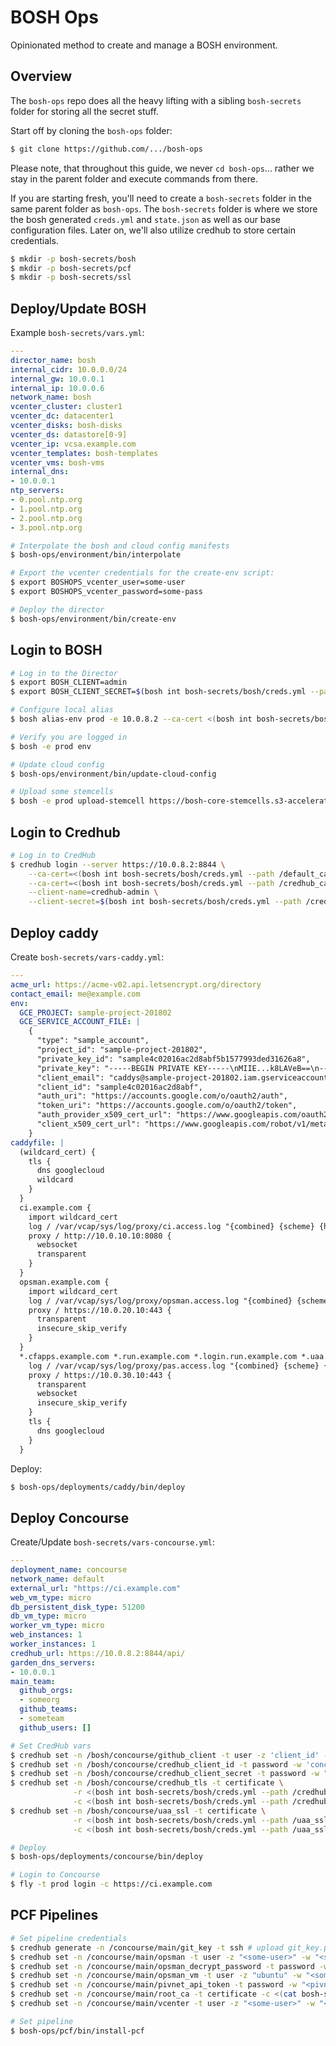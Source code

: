 # BOSH Ops

Opinionated method to create and manage a BOSH environment.

## Overview

The `bosh-ops` repo does all the heavy lifting with a sibling `bosh-secrets` folder
for storing all the secret stuff.

Start off by cloning the `bosh-ops` folder:
```bash
$ git clone https://github.com/.../bosh-ops
```

Please note, that throughout this guide, we never `cd bosh-ops`... rather we stay in the
parent folder and execute commands from there.

If you are starting fresh, you'll need to create a `bosh-secrets` folder in the same parent folder as `bosh-ops`.
The `bosh-secrets` folder is where we store the bosh generated `creds.yml` and `state.json` as well as our base
configuration files.  Later on, we'll also utilize credhub to store certain credentials.
```bash
$ mkdir -p bosh-secrets/bosh
$ mkdir -p bosh-secrets/pcf
$ mkdir -p bosh-secrets/ssl
```

## Deploy/Update BOSH
Example `bosh-secrets/vars.yml`:
```yml
---
director_name: bosh
internal_cidr: 10.0.0.0/24
internal_gw: 10.0.0.1
internal_ip: 10.0.0.6
network_name: bosh
vcenter_cluster: cluster1
vcenter_dc: datacenter1
vcenter_disks: bosh-disks
vcenter_ds: datastore[0-9]
vcenter_ip: vcsa.example.com
vcenter_templates: bosh-templates
vcenter_vms: bosh-vms
internal_dns:
- 10.0.0.1
ntp_servers:
- 0.pool.ntp.org
- 1.pool.ntp.org
- 2.pool.ntp.org
- 3.pool.ntp.org
```

```bash
# Interpolate the bosh and cloud config manifests
$ bosh-ops/environment/bin/interpolate

# Export the vcenter credentials for the create-env script:
$ export BOSHOPS_vcenter_user=some-user
$ export BOSHOPS_vcenter_password=some-pass

# Deploy the director
$ bosh-ops/environment/bin/create-env
```

## Login to BOSH
```bash
# Log in to the Director
$ export BOSH_CLIENT=admin
$ export BOSH_CLIENT_SECRET=$(bosh int bosh-secrets/bosh/creds.yml --path /admin_password)

# Configure local alias
$ bosh alias-env prod -e 10.0.8.2 --ca-cert <(bosh int bosh-secrets/bosh/creds.yml --path /director_ssl/ca)

# Verify you are logged in
$ bosh -e prod env

# Update cloud config
$ bosh-ops/environment/bin/update-cloud-config

# Upload some stemcells
$ bosh -e prod upload-stemcell https://bosh-core-stemcells.s3-accelerate.amazonaws.com/456.40/bosh-stemcell-456.40-vsphere-esxi-ubuntu-xenial-go_agent.tgz
```

## Login to Credhub
```bash
# Log in to CredHub
$ credhub login --server https://10.0.8.2:8844 \
    --ca-cert=<(bosh int bosh-secrets/bosh/creds.yml --path /default_ca/ca) \
    --ca-cert=<(bosh int bosh-secrets/bosh/creds.yml --path /credhub_ca/ca) \
    --client-name=credhub-admin \
    --client-secret=$(bosh int bosh-secrets/bosh/creds.yml --path /credhub_admin_client_secret)
```

## Deploy caddy
Create `bosh-secrets/vars-caddy.yml`:
```yml
---
acme_url: https://acme-v02.api.letsencrypt.org/directory
contact_email: me@example.com
env:
  GCE_PROJECT: sample-project-201802
  GCE_SERVICE_ACCOUNT_FILE: |
    {
      "type": "sample_account",
      "project_id": "sample-project-201802",
      "private_key_id": "sample4c02016ac2d8abf5b1577993ded31626a8",
      "private_key": "-----BEGIN PRIVATE KEY-----\nMIIE...k8LAVeB==\n-----END PRIVATE KEY-----\n",
      "client_email": "caddys@sample-project-201802.iam.gserviceaccount.com",
      "client_id": "sample4c02016ac2d8abf",
      "auth_uri": "https://accounts.google.com/o/oauth2/auth",
      "token_uri": "https://accounts.google.com/o/oauth2/token",
      "auth_provider_x509_cert_url": "https://www.googleapis.com/oauth2/v1/certs",
      "client_x509_cert_url": "https://www.googleapis.com/robot/v1/metadata/x509/caddy%sample-project-201802.iam.gserviceaccount.com"
    }
caddyfile: |
  (wildcard_cert) {
    tls {
      dns googlecloud
      wildcard
    }
  }
  ci.example.com {
    import wildcard_cert
    log / /var/vcap/sys/log/proxy/ci.access.log "{combined} {scheme} {host}"
    proxy / http://10.0.10.10:8080 {
      websocket
      transparent
    }
  }
  opsman.example.com {
    import wildcard_cert
    log / /var/vcap/sys/log/proxy/opsman.access.log "{combined} {scheme} {host}"
    proxy / https://10.0.20.10:443 {
      transparent
      insecure_skip_verify
    }
  }
  *.cfapps.example.com *.run.example.com *.login.run.example.com *.uaa.run.example.com {
    log / /var/vcap/sys/log/proxy/pas.access.log "{combined} {scheme} {host}"
    proxy / https://10.0.30.10:443 {
      transparent
      websocket
      insecure_skip_verify
    }
    tls {
      dns googlecloud
    }
  }
```

Deploy:
```bash
$ bosh-ops/deployments/caddy/bin/deploy
```

## Deploy Concourse
Create/Update `bosh-secrets/vars-concourse.yml`:
```yml
---
deployment_name: concourse
network_name: default
external_url: "https://ci.example.com"
web_vm_type: micro
db_persistent_disk_type: 51200
db_vm_type: micro
worker_vm_type: micro
web_instances: 1
worker_instances: 1
credhub_url: https://10.0.8.2:8844/api/
garden_dns_servers:
- 10.0.0.1
main_team:
  github_orgs:
  - someorg
  github_teams:
  - someteam
  github_users: []
```

```bash
# Set CredHub vars
$ credhub set -n /bosh/concourse/github_client -t user -z 'client_id' -w 'client_secret' # github auth client_id & client_secret
$ credhub set -n /bosh/concourse/credhub_client_id -t password -w 'concourse_to_credhub'
$ credhub set -n /bosh/concourse/credhub_client_secret -t password -w "$(bosh int bosh-secrets/bosh/creds.yml --path /uaa_clients_concourse_to_credhub)"
$ credhub set -n /bosh/concourse/credhub_tls -t certificate \
              -r <(bosh int bosh-secrets/bosh/creds.yml --path /credhub_tls/ca) \
              -c <(bosh int bosh-secrets/bosh/creds.yml --path /credhub_tls/certificate)
$ credhub set -n /bosh/concourse/uaa_ssl -t certificate \
              -r <(bosh int bosh-secrets/bosh/creds.yml --path /uaa_ssl/ca) \
              -c <(bosh int bosh-secrets/bosh/creds.yml --path /uaa_ssl/certificate)

# Deploy
$ bosh-ops/deployments/concourse/bin/deploy

# Login to Concourse
$ fly -t prod login -c https://ci.example.com
```

## PCF Pipelines
```bash
# Set pipeline credentials
$ credhub generate -n /concourse/main/git_key -t ssh # upload git_key.public_key to GitHub
$ credhub set -n /concourse/main/opsman -t user -z "<some-user>" -w "<some-pass>"
$ credhub set -n /concourse/main/opsman_decrypt_password -t password -w "<some-pass>"
$ credhub set -n /concourse/main/opsman_vm -t user -z "ubuntu" -w "<some-pass>"
$ credhub set -n /concourse/main/pivnet_api_token -t password -w "<pivnet-api-token>"
$ credhub set -n /concourse/main/root_ca -t certificate -c <(cat bosh-secrets/ssl/root-ca.pem)
$ credhub set -n /concourse/main/vcenter -t user -z "<some-user>" -w "<some-pass>"

# Set pipeline
$ bosh-ops/pcf/bin/install-pcf
```
